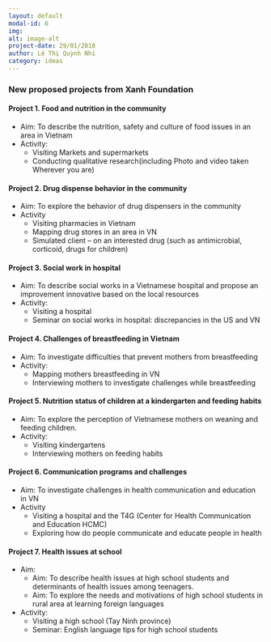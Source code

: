 ```yaml
---
layout: default
modal-id: 6
img: 
alt: image-alt
project-date: 29/01/2018
author: Lê Thị Quỳnh Nhi
category: ideas
---
```


### New proposed projects from Xanh Foundation

#### Project 1.	Food and nutrition in the community 
*	Aim: To describe the nutrition, safety and culture of food issues in an area in Vietnam 
*	Activity:
    + Visiting Markets and supermarkets 
    +	Conducting qualitative research(including Photo and video taken Wherever you are)

#### Project 2.	Drug dispense behavior in the community
*	Aim: To explore the behavior of drug dispensers in the community 
* Activity
    +	Visiting pharmacies in Vietnam 
    +	Mapping drug stores in an area in VN 
    +	Simulated client – on an interested drug (such as antimicrobial, corticoid, drugs for children)

#### Project 3.	Social work in hospital 
*	Aim: To describe social works in a Vietnamese hospital and propose an improvement innovative based on the local resources
* Activity:
    +	Visiting a hospital 
    +	Seminar on social works in hospital: discrepancies in the US and VN

#### Project 4.	Challenges of breastfeeding in Vietnam 
*	Aim: To investigate difficulties that prevent mothers from breastfeeding
* Activity:
    +	Mapping mothers breastfeeding in VN 
    +	Interviewing mothers to investigate challenges while breastfeeding 

#### Project 5.	Nutrition status of children at a kindergarten and feeding habits
*	Aim: To explore the perception of Vietnamese mothers on weaning and feeding children.  
* Activity:
    +	Visiting kindergartens 
    +	Interviewing mothers on feeding habits

#### Project 6.	Communication programs and challenges 
*	Aim: To investigate challenges in health communication and education in VN 
* Activity
    +	Visiting a hospital and the T4G (Center for Health Communication and Education HCMC)
    +	Exploring how do people communicate and educate people in health 

#### Project 7.	Health issues at school 
* Aim:
    +	Aim: To describe health issues at high school students and determinants of health issues among teenagers. 
    + Aim: To explore the needs and motivations of high school students in rural area at learning foreign languages
* Activity:
    +	Visiting a high school (Tay Ninh province)
    +	Seminar: English language tips for high school students

